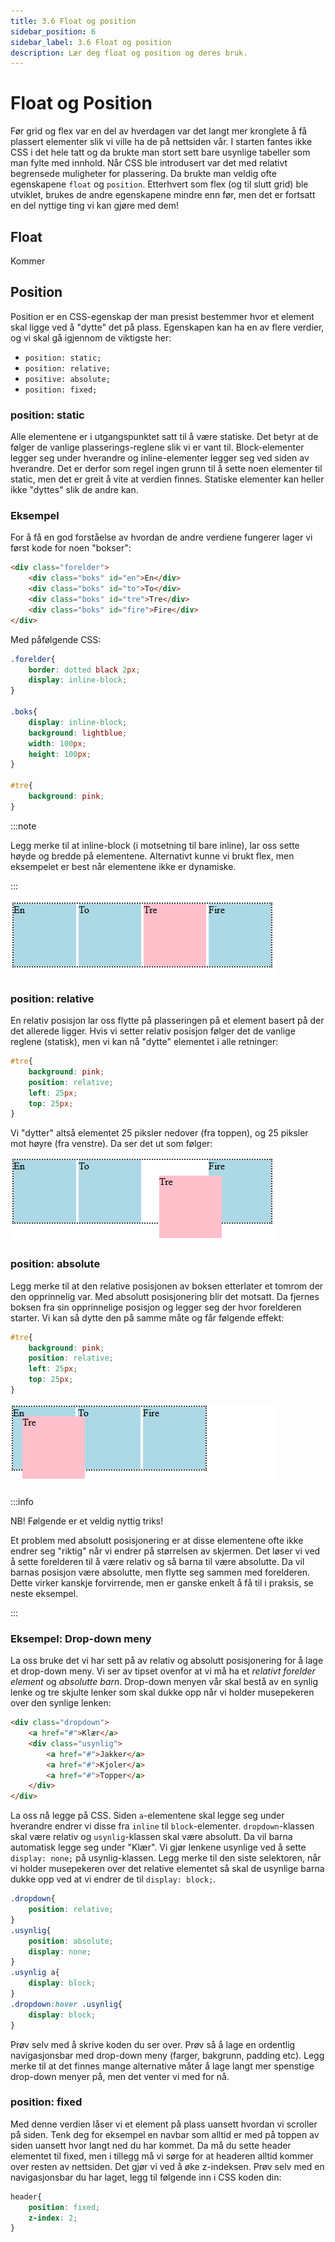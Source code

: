 ```yaml
---
title: 3.6 Float og position
sidebar_position: 6
sidebar_label: 3.6 Float og position
description: Lær deg float og position og deres bruk.
---
```


# Float og Position

Før grid og flex var en del av hverdagen var det langt mer kronglete å få plassert elementer slik vi ville ha de på nettsiden vår. I starten fantes ikke CSS i det hele tatt og da brukte man stort sett bare usynlige tabeller som man fylte med innhold. Når CSS ble introdusert var det med relativt begrensede muligheter for plassering. Da brukte man veldig ofte egenskapene `float` og `position`. Etterhvert som flex (og til slutt grid) ble utviklet, brukes de andre egenskapene mindre enn før, men det er fortsatt en del nyttige ting vi kan gjøre med dem!

## Float

Kommer

## Position

Position er en CSS-egenskap der man presist bestemmer hvor et element skal ligge ved å "dytte" det på plass. Egenskapen kan ha en av flere verdier, og vi skal gå igjennom de viktigste her:

* `position: static;`
* `position: relative;`
* `positive: absolute;`
* `position: fixed;`

### position: static

Alle elementene er i utgangspunktet satt til å være statiske. Det betyr at de følger de vanlige plasserings-reglene slik vi er vant til. Block-elementer legger seg under hverandre og inline-elementer legger seg ved siden av hverandre. Det er derfor som regel ingen grunn til å sette noen elementer til static, men det er greit å vite at verdien finnes. Statiske elementer kan heller ikke "dyttes" slik de andre kan.

### Eksempel

For å få en god forståelse av hvordan de andre verdiene fungerer lager vi først kode for noen "bokser":

```html
<div class="forelder">
    <div class="boks" id="en">En</div>
    <div class="boks" id="to">To</div>
    <div class="boks" id="tre">Tre</div>
    <div class="boks" id="fire">Fire</div>
</div>
```

Med påfølgende CSS:

```css
.forelder{
    border: dotted black 2px;
    display: inline-block;
}

.boks{
    display: inline-block;
    background: lightblue;
    width: 100px;
    height: 100px;
}

#tre{
    background: pink;
}
```

:::note

Legg merke til at inline-block (i motsetning til bare inline), lar oss sette høyde og bredde på elementene. Alternativt kunne vi brukt flex, men eksempelet er best når elementene ikke er dynamiske.

:::

![Static](./bilder/3_6%20-%20floatogposition/position1.png)

### position: relative

En relativ posisjon lar oss flytte på plasseringen på et element basert på der det allerede ligger. Hvis vi setter relativ posisjon følger det de vanlige reglene (statisk), men vi kan nå "dytte" elementet i alle retninger:

```css
#tre{
    background: pink;
    position: relative;
    left: 25px;
    top: 25px;
}
```

Vi "dytter" altså elementet 25 piksler nedover (fra toppen), og 25 piksler mot høyre (fra venstre). Da ser det ut som følger:

![Relative](./bilder/3_6%20-%20floatogposition/position2.png)

### position: absolute 

Legg merke til at den relative posisjonen av boksen etterlater et tomrom der den opprinnelig var. Med absolutt posisjonering blir det motsatt. Da fjernes boksen fra sin opprinnelige posisjon og legger seg der hvor forelderen starter. Vi kan så dytte den på samme måte og får følgende effekt:

```css
#tre{
    background: pink;
    position: relative;
    left: 25px;
    top: 25px;
}
```

![Absolutt](./bilder/3_6%20-%20floatogposition/position3.png)

:::info

NB! Følgende er et veldig nyttig triks!

Et problem med absolutt posisjonering er at disse elementene ofte ikke endrer seg "riktig" når vi endrer på størrelsen av skjermen. Det løser vi ved å sette forelderen til å være relativ og så barna til være absolutte. Da vil barnas posisjon være absolutte, men flytte seg sammen med forelderen. Dette virker kanskje forvirrende, men er ganske enkelt å få til i praksis, se neste eksempel.

:::

### Eksempel: Drop-down meny

La oss bruke det vi har sett på av relativ og absolutt posisjonering for å lage et drop-down meny. Vi ser av tipset ovenfor at vi må ha et *relativt forelder element* og *absolutte barn*. Drop-down menyen vår skal bestå av en synlig lenke og tre skjulte lenker som skal dukke opp når vi holder musepekeren over den synlige lenken:

```html
<div class="dropdown">
    <a href="#">Klær</a>
    <div class="usynlig">
        <a href="#">Jakker</a>
        <a href="#">Kjoler</a>
        <a href="#">Topper</a>
    </div>
</div>
```

La oss nå legge på CSS. Siden `a`-elementene skal legge seg under hverandre endrer vi disse fra `inline` til `block`-elementer. `dropdown`-klassen skal være relativ og `usynlig`-klassen skal være absolutt. Da vil barna automatisk legge seg under "Klær". Vi gjør lenkene usynlige ved å sette `display: none;` på usynlig-klassen. Legg merke til den siste selektoren, når vi holder musepekeren over det relative elementet så skal de usynlige barna dukke opp ved at vi endrer de til `display: block;`.

```css
.dropdown{
    position: relative;
}
.usynlig{
    position: absolute;
    display: none;
}
.usynlig a{
    display: block;
}
.dropdown:hover .usynlig{
    display: block;
}
```

Prøv selv med å skrive koden du ser over. Prøv så å lage en ordentlig navigasjonsbar med drop-down meny (farger, bakgrunn, padding etc). Legg merke til at det finnes mange alternative måter å lage langt mer spenstige drop-down menyer på, men det venter vi med for nå.

### position: fixed

Med denne verdien låser vi et element på plass uansett hvordan vi scroller på siden. Tenk deg for eksempel en navbar som alltid er med på toppen av siden uansett hvor langt ned du har kommet. Da må du sette header elementet til fixed, men i tillegg må vi sørge for at headeren alltid kommer over resten av nettsiden. Det gjør vi ved å øke z-indeksen. Prøv selv med en navigasjonsbar du har laget, legg til følgende inn i CSS koden din:

```css
header{
    position: fixed;
    z-index: 2;
}
```
